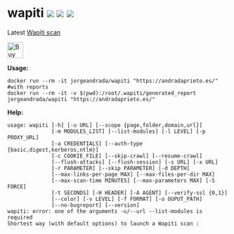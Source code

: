 # wapiti [![](https://images.microbadger.com/badges/version/jorgeandrada/wapiti:latest.svg)](https://microbadger.com/images/jorgeandrada/wapiti:latest "Get your own version badge on microbadger.com") [![](https://images.microbadger.com/badges/image/jorgeandrada/wapiti:latest.svg)](https://microbadger.com/images/jorgeandrada/wapiti:latest "Get your own image badge on microbadger.com") [![](https://images.microbadger.com/badges/commit/jorgeandrada/wapiti:latest.svg)](https://microbadger.com/images/jorgeandrada/wapiti:latest "Get your own commit badge on microbadger.com")

Latest [Wapiti scan]( http://wapiti.sourceforge.net/)

<a href='https://ko-fi.com/A417UXC'><img height='36' style='border:0px;height:36px;' src='https://az743702.vo.msecnd.net/cdn/kofi2.png?v=0' border='0' alt='Buy Me a Coffee at ko-fi.com' /></a>

**Usage:**
```
docker run --rm -it jorgeandrada/wapiti "https://andradaprieto.es/"
#with reports
docker run --rm -it -v $(pwd):/root/.wapiti/generated_report jorgeandrada/wapiti "https://andradaprieto.es/"
```

**Help:**
```
usage: wapiti [-h] [-u URL] [--scope {page,folder,domain,url}]
              [-m MODULES_LIST] [--list-modules] [-l LEVEL] [-p PROXY_URL]
              [-a CREDENTIALS] [--auth-type {basic,digest,kerberos,ntlm}]
              [-c COOKIE_FILE] [--skip-crawl] [--resume-crawl]
              [--flush-attacks] [--flush-session] [-s URL] [-x URL]
              [-r PARAMETER] [--skip PARAMETER] [-d DEPTH]
              [--max-links-per-page MAX] [--max-files-per-dir MAX]
              [--max-scan-time MINUTES] [--max-parameters MAX] [-S FORCE]
              [-t SECONDS] [-H HEADER] [-A AGENT] [--verify-ssl {0,1}]
              [--color] [-v LEVEL] [-f FORMAT] [-o OUPUT_PATH]
              [--no-bugreport] [--version]
wapiti: error: one of the arguments -u/--url --list-modules is required
Shortest way (with default options) to launch a Wapiti scan :
```
